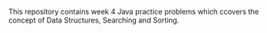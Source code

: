 This repository contains week 4 Java practice problems which ccovers the concept of Data Structures, Searching and Sorting.
